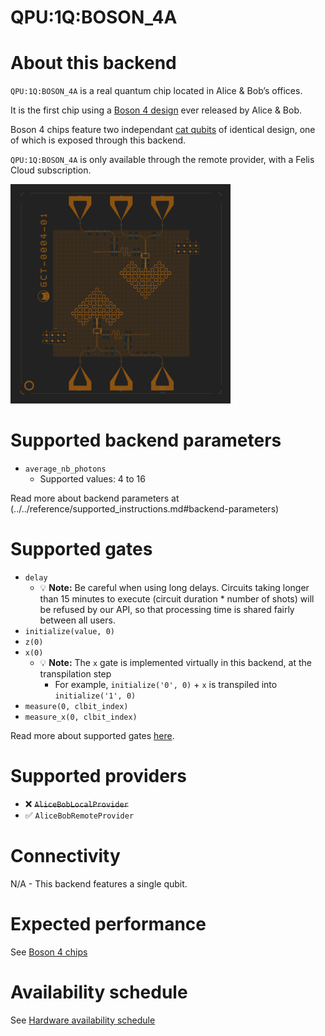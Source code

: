 # QPU:1Q:BOSON_4A

# About this backend
`QPU:1Q:BOSON_4A` is a real quantum chip located in Alice & Bob’s offices.

It is the first chip using a [Boson 4 design](../../reference/boson_4_chips.md) ever released by Alice & Bob.

Boson 4 chips feature two independant [cat qubits](../../getting_started/why_cat_qubits.md) of identical design, one of which is exposed through this backend.

`QPU:1Q:BOSON_4A` is only available through the remote provider, with a Felis Cloud subscription.

![A Boson 4 chip](../../media/backends/boson4.png)

# Supported backend parameters
- `average_nb_photons`
    - Supported values: 4 to 16

Read more about backend parameters at (../../reference/supported_instructions.md#backend-parameters)

# Supported gates
- `delay`
    - 💡 **Note:** Be careful when using long delays. Circuits taking longer than 15 minutes to execute (circuit duration * number of shots) will be refused by our API, so that processing time is shared fairly between all users.
- `initialize(value, 0)`
- `z(0)`
- `x(0)`
    - 💡 **Note:** The `x` gate is implemented virtually in this backend, at the transpilation step
        - For example, `initialize('0', 0)` + `x` is transpiled into `initialize('1', 0)`
- `measure(0, clbit_index)`
- `measure_x(0, clbit_index)`

Read more about supported gates [here](../../reference/supported_instructions.md#supported-gates).

# Supported providers
- ❌ ~~`AliceBobLocalProvider`~~
- ✅ `AliceBobRemoteProvider`

# Connectivity

N/A - This backend features a single qubit.

# Expected performance
See [Boson 4 chips](../../reference/boson_4_chips.md)

# Availability schedule
See [Hardware availability schedule](../../felis_cloud/hardware_availability_schedule.md)